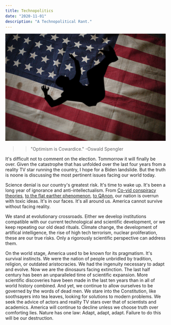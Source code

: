 ```yaml
---
title: Technopolitics
date: "2020-11-01"
description: "A Technopolitical Rant."
---
```



![man falling over US flag](./falling_man_flag.jpg)

>>"Optimism is Cowardice." -Oswald Spengler

It's difficult not to comment on the election. Tommorrow it will finally be over. Given the catastrophe that has unfolded over the last four years from a reality TV star running the country, I hope for a Biden landslide. But the truth is noone is discussing the most pertinent issues facing our world today.  

Science denial is our country's greatest risk. It's time to wake up. It's been a long year of ignorance and anti-intellectualism. From [Co-vid conspiracy theories](https://www.theguardian.com/books/2020/oct/30/no-covid-19-isnt-a-plandemic), [to the flat earther phenomenon](https://www.scientificamerican.com/podcast/episode/flat-earthers-what-they-believe-and-why/), [to QAnon](https://www.vox.com/2020/10/9/21504910/qanon-conspiracy-theory-facebook-ban-trump), our nation is overrun with toxic ideas. It's in our faces. It's all around us. America cannot survive without facing reality.

We stand at evolutionary crossroads. Either we develop institutions compatible with our current technological and scientific development, or we keep repeating our old dead rituals. Climate change, the development of artifical intelligence, the rise of high tech terrorism, nuclear proliferation, these are our true risks. Only a rigorously scientific perspective can address them. 

On the world stage, America used to be known for its pragmatism. It's survival instincts. We were the nation of people unbridled by tradition, religion, or outdated aristocracies. We had the ingenuity necessary to adapt and evolve. Now we are the dinosaurs facing extinction. The last half century has been an unparalleled time of scientific expansion. More scientific discoveries have been made in the last ten years than in all of world history combined. And yet, we continue to allow ourselves to be governed by the words of dead men. We stare into the Constitution, like soothsayers into tea leaves, looking for solutions to modern problems. We seek the advice of actors and reality TV stars over that of scientists and academics. America will continue to decline unless we choose truth over comforting lies. Nature has one law: Adapt, adapt, adapt. Failure to do this will be our destruction.
